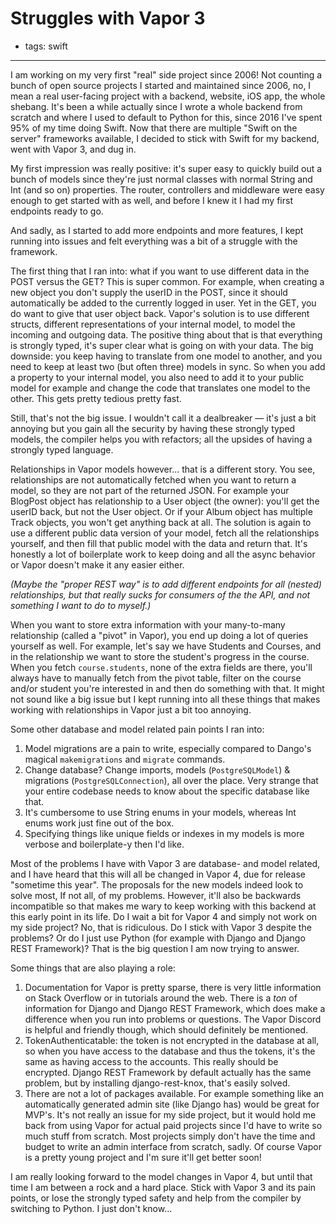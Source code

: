 # Struggles with Vapor 3
- tags: swift

---

I am working on my very first "real" side project since 2006! Not counting a bunch of open source projects I started and maintained since 2006, no, I mean a real user-facing project with a backend, website, iOS app, the whole shebang. It's been a while actually since I wrote a whole backend from scratch and where I used to default to Python for this, since 2016 I've spent 95% of my time doing Swift. Now that there are multiple "Swift on the server" frameworks available, I decided to stick with Swift for my backend, went with Vapor 3, and dug in.

My first impression was really positive: it's super easy to quickly build out a bunch of models since they're just normal classes with normal String and Int (and so on) properties. The router, controllers and middleware were easy enough to get started with as well, and before I knew it I had my first endpoints ready to go.

And sadly, as I started to add more endpoints and more features, I kept running into issues and felt everything was a bit of a struggle with the framework.

The first thing that I ran into: what if you want to use different data in the POST versus the GET? This is super common. For example, when creating a new object you don't supply the userID in the POST, since it should automatically be added to the currently logged in user. Yet in the GET, you do want to give that user object back. Vapor's solution is to use different structs, different representations of your internal model, to model the incoming and outgoing data. The positive thing about that is that everything is strongly typed, it's super clear what is going on with your data. The big downside: you keep having to translate from one model to another, and you need to keep at least two (but often three) models in sync. So when you add a property to your internal model, you also need to add it to your public model for example and change the code that translates one model to the other. This gets pretty tedious pretty fast.

Still, that's not the big issue. I wouldn't call it a dealbreaker — it's just a bit annoying but you gain all the security by having these strongly typed models, the compiler helps you with refactors; all the upsides of having a strongly typed language.

Relationships in Vapor models however... that is a different story. You see, relationships are not automatically fetched when you want to return a model, so they are not part of the returned JSON. For example your BlogPost object has relationship to a User object (the owner): you'll get the userID back, but not the User object. Or if your Album object has multiple Track objects, you won't get anything back at all. The solution is again to use a different public data version of your model, fetch all the relationships yourself, and then fill that public model with the data and return that. It's honestly a lot of boilerplate work to keep doing and all the async behavior or Vapor doesn't make it any easier either.

*(Maybe the "proper REST way" is to add different endpoints for all (nested) relationships, but that really sucks for consumers of the the API, and not something I want to do to myself.)*

When you want to store extra information with your many-to-many relationship (called a "pivot" in Vapor), you end up doing a lot of queries yourself as well. For example, let's say we have Students and Courses, and in the relationship we want to store the student's progress in the course. When you fetch `course.students`, none of the extra fields are there, you'll always have to manually fetch from the pivot table, filter on the course and/or student you're interested in and then do something with that. It might not sound like a big issue but I kept running into all these things that makes working with relationships in Vapor just a bit too annoying.

Some other database and model related pain points I ran into:

1. Model migrations are a pain to write, especially compared to Dango's magical `makemigrations` and `migrate` commands.
2. Change database? Change imports, models (`PostgreSQLModel`) & migrations (`PostgreSQLConnection`), all over the place. Very strange that your entire codebase needs to know about the specific database like that.
3. It's cumbersome to use String enums in your models, whereas Int enums work just fine out of the box.
4. Specifying things like unique fields or indexes in my models is more verbose and boilerplate-y then I'd like.

Most of the problems I have with Vapor 3 are database- and model related, and I have heard that this will all be changed in Vapor 4, due for release "sometime this year". The proposals for the new models indeed look to solve most, If not all, of my problems. However, it'll also be backwards incompatible so that makes me wary to keep working with this backend at this early point in its life. Do I wait a bit for Vapor 4 and simply not work on my side project? No, that is ridiculous. Do I stick with Vapor 3 despite the problems? Or do I just use Python (for example with Django and Django REST Framework)? That is the big question I am now trying to answer.

Some things that are also playing a role:

1. Documentation for Vapor is pretty sparse, there is very little information on Stack Overflow or in tutorials around the web. There is a *ton* of information for Django and Django REST Framework, which does make a difference when you run into problems or questions. The Vapor Discord is helpful and friendly though, which should definitely be mentioned.
2. TokenAuthenticatable: the token is not encrypted in the database at all, so when you have access to the database and thus the tokens, it's the same as having access to the accounts. This really should be encrypted. Django REST Framework by default actually has the same problem, but by installing django-rest-knox, that's easily solved.
3. There are not a lot of packages available. For example something like an automatically generated admin site (like Django has) would be great for MVP's. It's not really an issue for my side project, but it would hold me back from using Vapor for actual paid projects since I'd have to write so much stuff from scratch. Most projects simply don't have the time and budget to write an admin interface from scratch, sadly. Of course Vapor is a pretty young project and I'm sure it'll get better soon!

I am really looking forward to the model changes in Vapor 4, but until that time I am between a rock and a hard place. Stick with Vapor 3 and its pain points, or lose the strongly typed safety and help from the compiler by switching to Python. I just don't know...